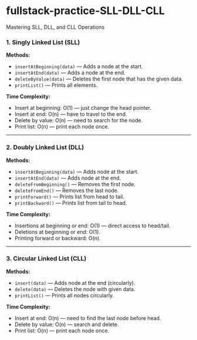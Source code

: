# fullstack-practice-SLL-DLL-CLL
Mastering SLL, DLL, and CLL Operations

### 1. Singly Linked List (SLL)

**Methods:**

* `insertAtBeginning(data)` — Adds a node at the start.
* `insertAtEnd(data)` — Adds a node at the end.
* `deleteByValue(data)` — Deletes the first node that has the given data.
* `printList()` — Prints all elements.

**Time Complexity:**

* Insert at beginning: O(1) — just change the head pointer.
* Insert at end: O(n) — have to travel to the end.
* Delete by value: O(n) — need to search for the node.
* Print list: O(n) — print each node once.

---

### 2. Doubly Linked List (DLL)

**Methods:**

* `insertAtBeginning(data)` — Adds node at the start.
* `insertAtEnd(data)` — Adds node at the end.
* `deleteFromBeginning()` — Removes the first node.
* `deleteFromEnd()` — Removes the last node.
* `printForward()` — Prints list from head to tail.
* `printBackward()` — Prints list from tail to head.

**Time Complexity:**

* Insertions at beginning or end: O(1) — direct access to head/tail.
* Deletions at beginning or end: O(1).
* Printing forward or backward: O(n).

---

### 3. Circular Linked List (CLL)

**Methods:**

* `insert(data)` — Adds node at the end (circularly).
* `delete(data)` — Deletes the node with given data.
* `printList()` — Prints all nodes circularly.

**Time Complexity:**

* Insert at end: O(n) — need to find the last node before head.
* Delete by value: O(n) — search and delete.
* Print list: O(n) — print each node once.
